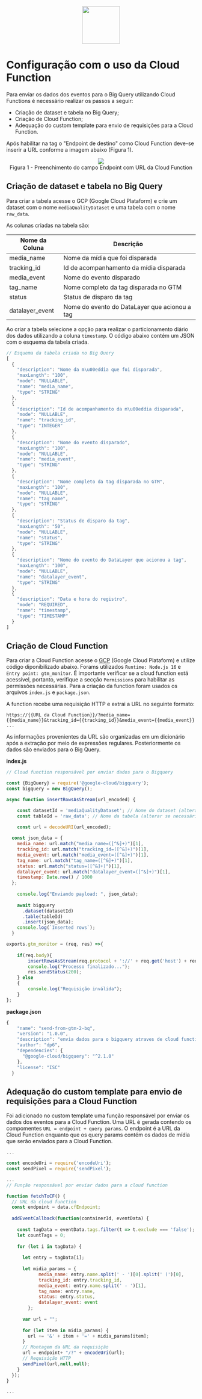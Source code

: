 <div align="center">
<img src="https://raw.githubusercontent.com/DP6/templates-centro-de-inovacoes/main/public/images/centro_de_inovacao_dp6.png" height="100px" />
</div>

# Configuração com o uso da Cloud Function

Para enviar os dados dos eventos para o Big Query utilizando Cloud Functions é necessário realizar os passos a seguir:

- Criação de dataset e tabela no Big Query;
- Criação de Cloud Function;
- Adequação do custom template para envio de requisições para a Cloud Function.


Após habilitar na tag o "Endpoint de destino" como Cloud Function deve-se inserir a URL conforme a imagem abaixo (Figura 1).

<div align="center">
<img src="./images/tag-config.png" height="auto" />
<figcaption>Figura 1 - Preenchimento do campo Endpoint com URL da Cloud Function</figcaption>
</div>


## Criação de dataset e tabela no Big Query

Para criar a tabela acesse o GCP (Google Cloud Plataform) e crie um dataset com o nome `mediaQualityDataset` e uma tabela com o nome `raw_data`.

As colunas criadas na tabela são:

| Nome da Coluna   | Descrição                                |
| --------------- | --------------------------------------------- |
| media_name      | Nome da mídia que foi disparada               |
| tracking_id     | Id de acompanhamento da mídia disparada       |
| media_event     | Nome do evento disparado                      |
| tag_name        | Nome completo da tag disparada no GTM         |
| status          | Status de disparo da tag                      |
| datalayer_event | Nome do evento do DataLayer que acionou a tag |


Ao criar a tabela selecione a opção para realizar o particionamento diário dos dados utilizando a coluna `timestamp`. O código abaixo contém um JSON com o esquema da tabela criada.


``` javascript
// Esquema da tabela criada no Big Query
[
  {
    "description": "Nome da m\u00eddia que foi disparada",
    "maxLength": "100",
    "mode": "NULLABLE",
    "name": "media_name",
    "type": "STRING"
  },
  {
    "description": "Id de acompanhamento da m\u00eddia disparada",
    "mode": "NULLABLE",
    "name": "tracking_id",
    "type": "INTEGER"
  },
  {
    "description": "Nome do evento disparado",
    "maxLength": "100",
    "mode": "NULLABLE",
    "name": "media_event",
    "type": "STRING"
  },
  {
    "description": "Nome completo da tag disparada no GTM",
    "maxLength": "100",
    "mode": "NULLABLE",
    "name": "tag_name",
    "type": "STRING"
  },
  {
    "description": "Status de disparo da tag",
    "maxLength": "50",
    "mode": "NULLABLE",
    "name": "status",
    "type": "STRING"
  },
  {
    "description": "Nome do evento do DataLayer que acionou a tag",
    "maxLength": "100",
    "mode": "NULLABLE",
    "name": "datalayer_event",
    "type": "STRING"
  },
  {
    "description": "Data e hora do registro",
    "mode": "REQUIRED",
    "name": "timestamp",
    "type": "TIMESTAMP"
  }
]

```

## Criação de Cloud Function

Para criar a Cloud Function acesse o [GCP](https://console.cloud.google.com/functions) (Google Cloud Plataform) e utilize código diponibilizado abaixo. Forams utilizados `Runtime: Node.js 16` e `Entry point: gtm_monitor`. É importante verificar se a cloud function está acessível, portanto, verifique a secção `Permissions` para habilitar as permissões necessárias. Para a criação da function foram usados os arquivos `index.js` e `package.json`.

A function recebe uma requisição HTTP e extrai a URL no seguinte formato:
```
https://{{URL da Cloud Function}}/?media_name={{media_name}}&tracking_id={{tracking_id}}&media_event={{media_event}} ...
```
As informações provenientes da URL são organizadas em um dicionário após a extração por meio de expressões regulares. Posteriormente os dados são enviados para o Big Query.


**index.js**
``` javascript
// Cloud function responsável por enviar dados para o Bigquery

const {BigQuery} = require('@google-cloud/bigquery');
const bigquery = new BigQuery();

async function insertRowsAsStream(url_encoded) {

    const datasetId = 'mediaQualityDataset'; // Nome do dataset (alterar se necessário)
    const tableId = 'raw_data'; // Nome da tabela (alterar se necessário)

    const url = decodeURI(url_encoded);
 
  const json_data = {
    media_name: url.match("media_name=([^&]+)")[1],
    tracking_id: url.match("tracking_id=([^&]+)")[1],
    media_event: url.match("media_event=([^&]+)")[1],
    tag_name: url.match("tag_name=([^&]+)")[1],
    status: url.match("status=([^&]+)")[1],
    datalayer_event: url.match("datalayer_event=([^&]+)")[1],
    timestamp: Date.now() / 1000
  };
    
    console.log("Enviando payload: ", json_data);
    
    await bigquery
      .dataset(datasetId)
      .table(tableId)
      .insert(json_data);
    console.log(`Inserted rows`);
  }

exports.gtm_monitor = (req, res) =>{
    
    if(req.body){
        insertRowsAsStream(req.protocol + '://' + req.get('host') + req.originalUrl);
        console.log("Processo finalizado...");
        res.sendStatus(200);
    } else
    {
        console.log("Requisição inválida");
    }
};
```
**package.json**
``` javascript
{
    "name": "send-from-gtm-2-bq",
    "version": "1.0.0",
    "description": "envia dados para o bigquery atraves de cloud function",
    "author": "dp6",
    "dependencies": {
      "@google-cloud/bigquery": "^2.1.0"
    },
    "license": "ISC"
  }
```



## Adequação do custom template para envio de requisições para a Cloud Function


Foi adicionado no custom template uma função responsável por enviar os dados dos eventos para a Cloud Function. Uma URL é gerada contendo os compomentes `URL = endpoint + query params`. O endpoint é a URL da Cloud Function enquanto que os query params contém os dados de mídia que serão enviados para a Cloud Function.
``` javascript
...

const encodeUri = require('encodeUri');
const sendPixel = require('sendPixel');

...        
// Função responsável por enviar dados para a cloud function

function fetchToCF() {
  // URL da cloud function
  const endpoint = data.cfEndpoint;
  
  addEventCallback(function(containerId, eventData) {
    
    const tagData = eventData.tags.filter(t => t.exclude === 'false');
    let countTags = 0;
    
    for (let i in tagData) {
      
      let entry = tagData[i];
      
      let midia_params = {
            media_name: entry.name.split(' - ')[0].split(' (')[0],
            tracking_id: entry.tracking_id,
            media_event: entry.name.split(' - ')[1],
            tag_name: entry.name,
            status: entry.status,
            datalayer_event: event
        };
      
      var url = "";
      
      for (let item in midia_params) {
        url += '&' + item + '=' + midia_params[item];
      }
      // Montagem da URL da requisição 
      url = endpoint+ "/?" + encodeUri(url);
      // Requisição HTTP
      sendPixel(url,null,null);
    }
  });
}

...
```








